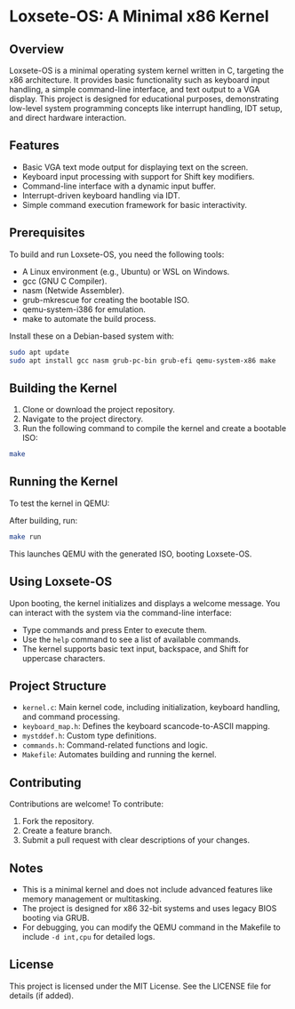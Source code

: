 # Loxsete-OS: A Minimal x86 Kernel

## Overview

Loxsete-OS is a minimal operating system kernel written in C, targeting the x86 architecture. It provides basic functionality such as keyboard input handling, a simple command-line interface, and text output to a VGA display. This project is designed for educational purposes, demonstrating low-level system programming concepts like interrupt handling, IDT setup, and direct hardware interaction.

## Features

- Basic VGA text mode output for displaying text on the screen.
- Keyboard input processing with support for Shift key modifiers.
- Command-line interface with a dynamic input buffer.
- Interrupt-driven keyboard handling via IDT.
- Simple command execution framework for basic interactivity.

## Prerequisites

To build and run Loxsete-OS, you need the following tools:

- A Linux environment (e.g., Ubuntu) or WSL on Windows.
- gcc (GNU C Compiler).
- nasm (Netwide Assembler).
- grub-mkrescue for creating the bootable ISO.
- qemu-system-i386 for emulation.
- make to automate the build process.

Install these on a Debian-based system with:

```bash
sudo apt update
sudo apt install gcc nasm grub-pc-bin grub-efi qemu-system-x86 make
```

## Building the Kernel

1. Clone or download the project repository.
2. Navigate to the project directory.
3. Run the following command to compile the kernel and create a bootable ISO:

```bash
make
```

## Running the Kernel

To test the kernel in QEMU:

After building, run:

```bash
make run
```

This launches QEMU with the generated ISO, booting Loxsete-OS.

## Using Loxsete-OS

Upon booting, the kernel initializes and displays a welcome message. You can interact with the system via the command-line interface:

- Type commands and press Enter to execute them.
- Use the `help` command to see a list of available commands.
- The kernel supports basic text input, backspace, and Shift for uppercase characters.

## Project Structure

- `kernel.c`: Main kernel code, including initialization, keyboard handling, and command processing.
- `keyboard_map.h`: Defines the keyboard scancode-to-ASCII mapping.
- `mystddef.h`: Custom type definitions.
- `commands.h`: Command-related functions and logic.
- `Makefile`: Automates building and running the kernel.

## Contributing

Contributions are welcome! To contribute:

1. Fork the repository.
2. Create a feature branch.
3. Submit a pull request with clear descriptions of your changes.

## Notes

- This is a minimal kernel and does not include advanced features like memory management or multitasking.
- The project is designed for x86 32-bit systems and uses legacy BIOS booting via GRUB.
- For debugging, you can modify the QEMU command in the Makefile to include `-d int,cpu` for detailed logs.

## License

This project is licensed under the MIT License. See the LICENSE file for details (if added).
